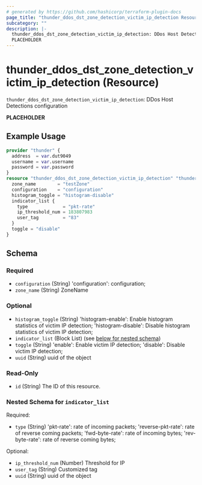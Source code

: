 ```yaml
---
# generated by https://github.com/hashicorp/terraform-plugin-docs
page_title: "thunder_ddos_dst_zone_detection_victim_ip_detection Resource - terraform-provider-thunder"
subcategory: ""
description: |-
  thunder_ddos_dst_zone_detection_victim_ip_detection: DDos Host Detections configuration
  PLACEHOLDER
---
```


# thunder_ddos_dst_zone_detection_victim_ip_detection (Resource)

`thunder_ddos_dst_zone_detection_victim_ip_detection`: DDos Host Detections configuration

__PLACEHOLDER__

## Example Usage

```terraform
provider "thunder" {
  address  = var.dut9049
  username = var.username
  password = var.password
}
resource "thunder_ddos_dst_zone_detection_victim_ip_detection" "thunder_ddos_dst_zone_detection_victim_ip_detection" {
  zone_name        = "testZone"
  configuration    = "configuration"
  histogram_toggle = "histogram-disable"
  indicator_list {
    type             = "pkt-rate"
    ip_threshold_num = 183807983
    user_tag         = "83"
  }
  toggle = "disable"
}
```

<!-- schema generated by tfplugindocs -->
## Schema

### Required

- `configuration` (String) 'configuration': configuration;
- `zone_name` (String) ZoneName

### Optional

- `histogram_toggle` (String) 'histogram-enable': Enable histogram statistics of victim IP detection; 'histogram-disable': Disable histogram statistics of victim IP detection;
- `indicator_list` (Block List) (see [below for nested schema](#nestedblock--indicator_list))
- `toggle` (String) 'enable': Enable victim IP detection; 'disable': Disable victim IP detection;
- `uuid` (String) uuid of the object

### Read-Only

- `id` (String) The ID of this resource.

<a id="nestedblock--indicator_list"></a>
### Nested Schema for `indicator_list`

Required:

- `type` (String) 'pkt-rate': rate of incoming packets; 'reverse-pkt-rate': rate of reverse coming packets; 'fwd-byte-rate': rate of incoming bytes; 'rev-byte-rate': rate of reverse coming bytes;

Optional:

- `ip_threshold_num` (Number) Threshold for IP
- `user_tag` (String) Customized tag
- `uuid` (String) uuid of the object


